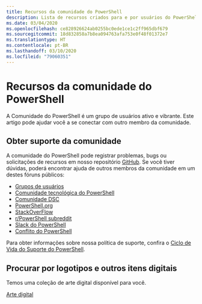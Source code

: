 ```yaml
---
title: Recursos da comunidade do PowerShell
description: Lista de recursos criados para e por usuários do PowerShell
ms.date: 03/04/2020
ms.openlocfilehash: ce828926624ab0255bc0ede1ce1c2ff965dbf679
ms.sourcegitcommit: 18d832858a7b8ea094763afa753e0f48f01372e7
ms.translationtype: HT
ms.contentlocale: pt-BR
ms.lasthandoff: 03/10/2020
ms.locfileid: "79060351"
---
```

# <a name="powershell-community-resources"></a>Recursos da comunidade do PowerShell

A Comunidade do PowerShell é um grupo de usuários ativo e vibrante. Este artigo pode ajudar você a se conectar com outro membro da comunidade.

## <a name="getting-support-from-the-community"></a>Obter suporte da comunidade

A comunidade do PowerShell pode registrar problemas, bugs ou solicitações de recursos em nosso repositório [GitHub](https://github.com/powershell/powershell/issues). Se você tiver dúvidas, poderá encontrar ajuda de outros membros da comunidade em um destes fóruns públicos:

- [Grupos de usuários](https://aka.ms/psusergroup)
- [Comunidade tecnológica do PowerShell](https://techcommunity.microsoft.com/t5/PowerShell/ct-p/WindowsPowerShell)
- [Comunidade DSC](https://dsccommunity.org/)
- [PowerShell.org](https://powershell.org/)
- [StackOverFlow](https://stackoverflow.com/questions/tagged/powershell)
- [r/PowerShell subreddit](https://www.reddit.com/r/PowerShell/)
- [Slack do PowerShell](https://join.slack.com/t/powershell/shared_invite/enQtNjk2ODE4MTkxNTY4LWJlOTU3NzBiYWFiMjM3Mzg3M2E5OGJiNGE4YjVhODVlNWNlY2I2ZWRkNGY2NjE4MThiYTg4OWI5NjA4MDM3ZjQ)
- [Conflito do PowerShell](https://discord.gg/Ju25cw6)

Para obter informações sobre nossa política de suporte, confira o [Ciclo de Vida do Suporte do PowerShell](/powershell/scripting/powershell-support-lifecycle).

## <a name="looking-for-logos-and-other-digital-goodies"></a>Procurar por logotipos e outros itens digitais

Temos uma coleção de arte digital disponível para você.

[Arte digital](https://docs.microsoft.com/powershell/scripting/community/digital-art.md)
